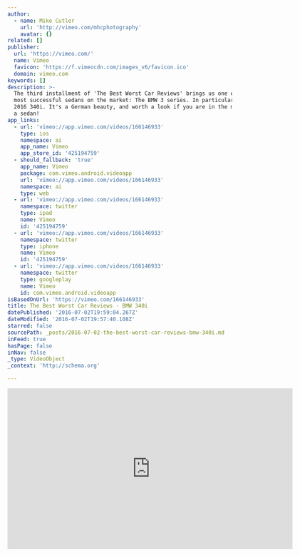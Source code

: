 ```yaml
---
author:
  - name: Mike Cutler
    url: 'http://vimeo.com/mhcphotography'
    avatar: {}
related: []
publisher:
  url: 'https://vimeo.com/'
  name: Vimeo
  favicon: 'https://f.vimeocdn.com/images_v6/favicon.ico'
  domain: vimeo.com
keywords: []
description: >-
  The third installment of 'The Best Worst Car Reviews' brings us one of the
  most successful sedans on the market: The BMW 3 series. In particular the new
  2016 340i. It's a German beauty, and worth a look if you are in the market for
  a sedan!
app_links:
  - url: 'vimeo://app.vimeo.com/videos/166146933'
    type: ios
    namespace: ai
    app_name: Vimeo
    app_store_id: '425194759'
  - should_fallback: 'true'
    app_name: Vimeo
    package: com.vimeo.android.videoapp
    url: 'vimeo://app.vimeo.com/videos/166146933'
    namespace: ai
    type: web
  - url: 'vimeo://app.vimeo.com/videos/166146933'
    namespace: twitter
    type: ipad
    name: Vimeo
    id: '425194759'
  - url: 'vimeo://app.vimeo.com/videos/166146933'
    namespace: twitter
    type: iphone
    name: Vimeo
    id: '425194759'
  - url: 'vimeo://app.vimeo.com/videos/166146933'
    namespace: twitter
    type: googleplay
    name: Vimeo
    id: com.vimeo.android.videoapp
isBasedOnUrl: 'https://vimeo.com/166146933'
title: The Best Worst Car Reviews - BMW 340i
datePublished: '2016-07-02T19:59:04.267Z'
dateModified: '2016-07-02T19:57:40.108Z'
starred: false
sourcePath: _posts/2016-07-02-the-best-worst-car-reviews-bmw-340i.md
inFeed: true
hasPage: false
inNav: false
_type: VideoObject
_context: 'http://schema.org'

---
```

<iframe src="https://cdn.embedly.com/widgets/media.html?src=https%3A%2F%2Fplayer.vimeo.com%2Fvideo%2F166146933&amp;url=https%3A%2F%2Fvimeo.com%2F166146933&amp;image=http%3A%2F%2Fi.vimeocdn.com%2Fvideo%2F570159780_640.jpg&amp;key=b7d04c9b404c499eba89ee7072e1c4f7&amp;type=text%2Fhtml&amp;schema=vimeo" width="640" height="360" scrolling="no" frameborder="0" allowfullscreen="" style=""></iframe>